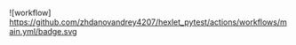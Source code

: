 ![workflow]
https://github.com/zhdanovandrey4207/hexlet_pytest/actions/workflows/main.yml/badge.svg
